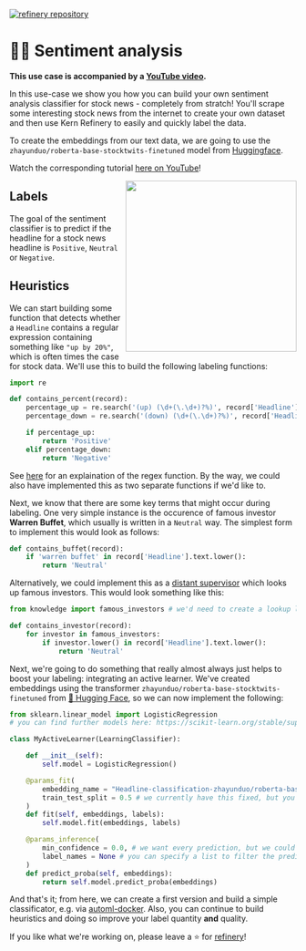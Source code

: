 [![refinery repository](https://uploads-ssl.webflow.com/61e47fafb12bd56b40022a49/62d1586ddec8452bb40c3256_sample-projects.svg)](https://github.com/code-kern-ai/refinery-sample-projects)

# 🙂😡 Sentiment analysis

**This use case is accompanied by a [YouTube video](https://www.youtube.com/watch?v=0XZLQlYSQEQ&ab_channel=KernAI).**

In this use-case we show you how you can build your own sentiment analysis classifier for stock news - completely from stratch! You'll scrape some interesting stock news from the internet to create your own dataset and then use Kern Refinery to easily and quickly label the data. 

To create the embeddings from our text data, we are going to use the `zhayunduo/roberta-base-stocktwits-finetuned` model from [Huggingface](huggingface.co).

Watch the corresponding tutorial [here on YouTube](https://www.youtube.com/watch?v=0XZLQlYSQEQ)!

<img align="right" src="https://uploads-ssl.webflow.com/61e47fafb12bd56b40022a49/62cb41d833c650bbe9c7122f_sentiment-analysis.svg" width="300px">

## Labels

The goal of the sentiment classifier is to predict if the headline for a stock news headline is `Positive`, `Neutral` or `Negative`. 

## Heuristics

We can start building some function that detects whether a `Headline` contains a regular expression containing something like `"up by 20%"`, which is often times the case for stock data. We'll use this to build the following labeling functions:

```python
import re

def contains_percent(record):
    percentage_up = re.search('(up) (\d+(\.\d+)?%)', record['Headline'].text.lower())
    percentage_down = re.search('(down) (\d+(\.\d+)?%)', record['Headline'].text.lower())

    if percentage_up:
        return 'Positive'
    elif percentage_down:
        return 'Negative'

```
See [here](https://regex101.com/r/P2gzUl/1) for an explaination of the regex function. By the way, we could also have implemented this as two separate functions if we'd like to.

Next, we know that there are some key terms that might occur during labeling. One very simple instance is the occurence of famous investor **Warren Buffet**, which usually is written in a `Neutral` way. The simplest form to implement this would look as follows:

```python
def contains_buffet(record):
    if 'warren buffet' in record['Headline'].text.lower():
        return 'Neutral'
```

Alternatively, we could implement this as a [distant supervisor](https://docs.kern.ai/docs/building-labeling-functions#lookup-lists-for-distant-supervision) which looks up famous investors. This would look something like this:

```python
from knowledge import famous_investors # we'd need to create a lookup list in the app for this

def contains_investor(record):
    for investor in famous_investors:
        if investor.lower() in record['Headline'].text.lower():
            return 'Neutral'
```


Next, we're going to do something that really almost always just helps to boost your labeling: integrating an active learner. We've created embeddings using the transformer `zhayunduo/roberta-base-stocktwits-finetuned` from [🤗 Hugging Face](https://huggingface.co/zhayunduo/roberta-base-stocktwits-finetuned), so we can now implement the following:

```python
from sklearn.linear_model import LogisticRegression
# you can find further models here: https://scikit-learn.org/stable/supervised_learning.html#supervised-learning

class MyActiveLearner(LearningClassifier):

    def __init__(self):
        self.model = LogisticRegression()

    @params_fit(
        embedding_name = "Headline-classification-zhayunduo/roberta-base-stocktwits-finetuned", # pick this from the options above
        train_test_split = 0.5 # we currently have this fixed, but you'll soon be able to specify this individually!
    )
    def fit(self, embeddings, labels):
        self.model.fit(embeddings, labels)

    @params_inference(
        min_confidence = 0.0, # we want every prediction, but we could also increase the minimum required confidence
        label_names = None # you can specify a list to filter the predictions (e.g. ["label-a", "label-b"])
    )
    def predict_proba(self, embeddings):
        return self.model.predict_proba(embeddings)

```

And that's it; from here, we can create a first version and build a simple classificator, e.g. via [automl-docker](https://github.com/code-kern-ai/automl-docker). Also, you can continue to build heuristics and doing so improve your label quantity **and** quality.

If you like what we're working on, please leave a ⭐ for [refinery](https://github.com/code-kern-ai/refinery)!
